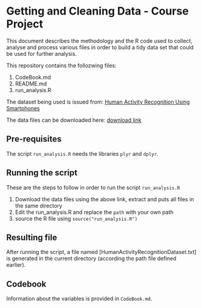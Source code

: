 Getting and Cleaning Data - Course Project
==========================================

This document describes the methodology and the R code used to collect, analyse and process various files in order to build
a tidy data set that could be used for further analysis.

This repository contains the follozwing files:

1. CodeBook.md
2. README.md
3. run_analysis.R

The dataset being used is issued from: [Human Activity Recognition Using Smartphones](http://archive.ics.uci.edu/ml/datasets/Human+Activity+Recognition+Using+Smartphones)

The data files can be downloaded here: [download link](https://d396qusza40orc.cloudfront.net/getdata%2Fprojectfiles%2FUCI%20HAR%20Dataset.zip)

## Pre-requisites
The script `run_analysis.R` needs the libraries `plyr` and `dplyr`. 

## Running the script
These are the steps to follow in order to run the script `run_analysis.R`
  1. Download the data files using the above link, extract and puts all files in the same directory
  2. Edit the run_analysis.R and replace the `path` with your own path
  3. source the R file using `source("run_analysis.R")`

## Resulting file
After running the script, a file named [HumanActivityRecognitionDataset.txt] is generated in the current directory (according the path file defined earlier).

## Codebook
Information about the variables is provided in `CodeBook.md`.     
